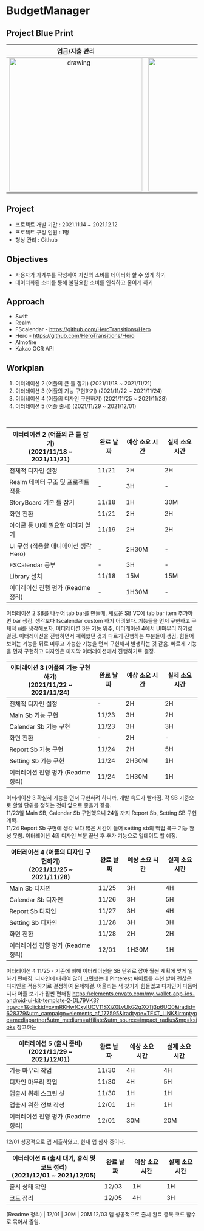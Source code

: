 # BudgetManager
## Project Blue Print
입금/지출 관리             |  달력 및 검색         |  월별 리포트 및        
:-------------------------:|:-------------------------:|:-------------------------:
<img src="https://user-images.githubusercontent.com/48948578/142340227-b902e17d-da5d-46e6-9d5b-af8029a45463.jpg" alt="drawing" width="350"/>  |  <img src="https://user-images.githubusercontent.com/48948578/142336726-62912586-02b7-4ce1-8691-9ac5acd3dc06.jpg" alt="drawing" width="350"/>       |<img src="https://user-images.githubusercontent.com/48948578/142336730-440e6f0e-74da-4791-a463-4fa70e64626f.jpg" alt="drawing" width="350"/>




## Project
 - 프로젝트 개발 기간 : 2021.11.14 ~ 2021.12.12
 - 프로젝트 구성 인원 : 1명
 - 형상 관리 : Github
   
## Objectives
 - 사용자가 가계부를 작성하여 자신의 소비를 데이터화 할 수 있게 하기
 - 데이터화된 소비를 통해 불필요한 소비를 인식하고 줄이게 하기

## Approach
 - Swift
 - Realm
 - FScalendar - https://github.com/HeroTransitions/Hero
 - Hero - https://github.com/HeroTransitions/Hero
 - Almofire
 - Kakao OCR API 



## Workplan

1. 이터레이션 2 (어플의 큰 틀 잡기)
(2021/11/18 ~ 2021/11/21)
2. 이터레이션 3 (어플의 기능 구현하기)
(2021/11/22 ~ 2021/11/24)
3. 이터레이션 4 (어플의 디자인 구현하기)
(2021/11/25 ~ 2021/11/28)
4. 이터레이션 5 (어플 출시)
(2021/11/29  ~ 2021/12/01)

<br/>

이터레이션 2 (어플의 큰 틀 잡기)  <br/>(2021/11/18 ~ 2021/11/21) | 완료 날짜 | 예상 소요 시간 | 실제 소요 시간
--- | --- | --- | --- 
전체적 디자인 설정 | 11/21 | 2H | 2H 
Realm 데이터 구조 및 프로젝트 적용 | - | 3H | - 
StoryBoard 기본 틀 잡기 | 11/18 | 1H | 30M 
화면 전환  | 11/21 | 2H | 2H 
아이콘 등 UI에 필요한 이미지 얻기 | 11/19 | 2H | 2H 
UI 구성 (적용할 애니메이션 생각 Hero)  | - | 2H30M | - 
FSCalendar 공부  | - | 3H | - 
Library 설치  | 11/18 | 15M | 15M 
이터레이션 진행 평가 (Readme 정리)  | - | 1H30M | - 

이터레이션 2 
SB를 나누어 tab bar를 만들때, 새로운 SB VC에 tab bar item 추가하면 bar 생김.
생각보다 fscalendar custom 하기 어려웠다. 기능들을 먼저 구현하고 구체적 ui를 생각해보자.
이터레이션 3은 기능 위주, 이터레이션 4에서 UI마무리 하기로 결정.
이터레이션을 진행하면서 계획했던 것과 다르게 진행하는 부분들이 생김, 힘들어 보이는 기능을 뒤로 미루고 가능한 기능을 먼저 구현해서 발생하는 것 같음.
빠르게 기능을 먼저 구현하고 디자인은 마지막 이터레이션에서 진행하기로 결정.

이터레이션 3 (어플의 기능 구현하기)  <br/>(2021/11/22 ~ 2021/11/24) | 완료 날짜 | 예상 소요 시간 | 실제 소요 시간
--- | --- | --- | --- 
전체적 디자인 설정 | - | 2H | 2H 
Main Sb 기능 구현 | 11/23 | 3H | 2H 
Calendar Sb 기능 구현 | 11/23 | 3H | 3H 
화면 전환  | - | 2H | - 
Report Sb 기능 구현 | 11/24 | 2H | 5H 
Setting Sb 기능 구현  | 11/24 | 2H30M | 1H 
이터레이션 진행 평가 (Readme 정리)  | 11/24 | 1H30M | 1H 

이터레이샨 3 확실히 기능을 먼저 구현하려 하니까, 개발 속도가 빨라짐. 각 SB 기준으로 할일 단위를 정하는 것이 앞으로 좋을거 같음.
<br/>
11/23일 Main SB, Calendar Sb 구현했으니 24일 까지 Report Sb, Setting SB 구현 계획.
<br/>
11/24 Report Sb 구현에 생각 보다 많은 시간이 들어 setting sb의 백업 복구 기능 완성 못함. 이터레이션 4의 디자인 부분 끝난 후 추가 기능으로 업데이트 할 예정.


이터레이션 4 (어플의 디자인 구현하기)  <br/>(2021/11/25 ~ 2021/11/28) | 완료 날짜 | 예상 소요 시간 | 실제 소요 시간
--- | --- | --- | --- 
Main Sb 디자인| 11/25 | 3H |  4H
Calendar Sb 디자인 | 11/26 | 3H | 5H
Report Sb 디자인 | 11/27 | 3H | 4H
Setting Sb  디자인 | 11/28 | 3H | 3H
화면 전환  | 11/28 | 2H | 2H 
이터레이션 진행 평가 (Readme 정리)  | 12/01 | 1H30M | 1H 

이터레이션 4
11/25 - 기존에 비해 이터레이션을 SB 단위로 잡아 훨씬 계획에 맞게 일하기 편해짐. 디자인에 대하여 많이 고민했는데 Pinterest 싸이트를 추천 받아 괜찮은 디자인을 적용하기로 결정하여 문제해결. 어울리는 색 찾기가 힘들었고 디자인이 다듬어지자 어플 보기가 훨씬 편해짐
https://elements.envato.com/my-wallet-app-ios-android-ui-kit-template-2-DL79VK3?irgwc=1&clickid=xvmRKHwfCxyIUCV11SXiZ0LvUkG2gXQTj3p6UQ0&iradid=628379&utm_campaign=elements_af_177595&iradtype=TEXT_LINK&irmptype=mediapartner&utm_medium=affiliate&utm_source=impact_radius&mp=ksioks 참고하는 

이터레이션 5 (출시 준비)  <br/>(2021/11/29 ~ 2021/12/01) | 완료 날짜 | 예상 소요 시간 | 실제 소요 시간
--- | --- | --- | --- 
기능 마무리 작업| 11/30 | 4H |  4H
디자인 마무리 작업 | 11/30 | 4H | 5H
앱출시 위해 스크린 샷| 11/30 | 1H | 1H
앱출시 위한 정보 작성 | 12/01 | 1H | 1H
이터레이션 진행 평가 (Readme 정리)  | 12/01 | 30M | 20M 

12/01 성공적으로 앱 제출하였고, 현재 앱 심사 중이다.

이터레이션 6 (출시 대기, 휴식 및 코드 정리)  <br/>(2021/12/01 ~ 2021/12/05) | 완료 날짜 | 예상 소요 시간 | 실제 소요 시간
--- | --- | --- | --- 
출시 상태 확인| 12/03 | 1H |  1H
코드 정리| 12/05| 4H |  3H

 (Readme 정리)  | 12/01 | 30M | 20M 
12/03 앱 성공적으로 출시 완료
중복 코드 함수로 묶어서 줄임. 



